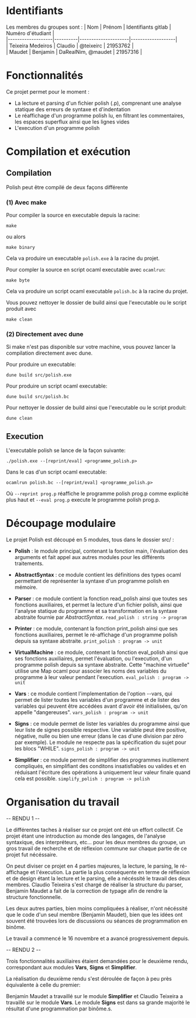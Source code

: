 # Identifiants
Les membres du groupes sont :
| Nom               | Prénom   | Identifiants gitlab | Numéro d'étudiant |<br>
|-------------------|----------|---------------------|-------------------|<br>
| Teixeira Medeiros | Claudio  | @teixeirc           | 21953762          |<br>
| Maudet            | Benjamin | DaRealNim, @maudet  | 21957316          |

# Fonctionnalités
Ce projet permet pour le moment :
- La lecture et parsing d'un fichier polish (.p), comprenant une analyse
statique des erreurs de syntaxe et d'indentation
- Le réaffichage d'un programme polish lu, en filtrant les commentaires, les
espaces superflux ainsi que les lignes vides
- L'execution d'un programme polish

# Compilation et exécution
## Compilation
Polish peut être compilé de deux façons différente

### (1) Avec make
Pour compiler la source en executable depuis la racine:
```
make
```
ou alors
```
make binary
```
Cela va produire un executable `polish.exe` à la racine du projet.

Pour compler la source en script ocaml executable avec `ocamlrun`:
```
make byte
```
Cela va produire un script ocaml executable `polish.bc` à la racine du projet.

Vous pouvez nettoyer le dossier de build ainsi que l'executable ou le script
produit avec
```
make clean
```

### (2) Directement avec dune
Si make n'est pas disponible sur votre machine, vous pouvez lancer la compilation
directement avec dune.

Pour produire un executable:
```
dune build src/polish.exe
```

Pour produire un script ocaml executable:
```
dune build src/polish.bc
```

Pour nettoyer le dossier de build ainsi que l'executable ou le script produit:
```
dune clean
```

## Execution
L'executable polish se lance de la façon suivante:
```
./polish.exe --[reprint/eval] <programme_polish.p>
```
Dans le cas d'un script ocaml executable:
```
ocamlrun polish.bc --[reprint/eval] <programme_polish.p>
```
Où `--reprint prog.p` réaffiche le programme polish prog.p comme explicité
plus haut et `--eval prog.p` execute le programme polish prog.p.

# Découpage modulaire
Le projet Polish est découpé en 5 modules, tous dans le dossier src/ :
- **Polish** : le module principal, contenant la fonction main, l'évaluation des
arguments et fait appel aux autres modules pour les différents traitements.

- **AbstractSyntax** : ce module contient les définitions des types ocaml
permettant de représenter la syntaxe d'un programme polish en mémoire.

- **Parser** : ce module contient la fonction read_polish ainsi que toutes ses
fonctions auxiliaires, et permet la lecture d'un fichier polish, ainsi que
l'analyse statique du programme et sa transformation en la syntaxe abstraite
fournie par *AbstractSyntax*.
`read_polish : string -> program`

- **Printer** : ce module, contenant la fonction print_polish ainsi que ses
fonctions auxiliaires, permet le ré-affichage d'un programme polish depuis sa
syntaxe abstraite.
`print_polish : program -> unit`

- **VirtualMachine** : ce module, contenant la fonction eval_polish ainsi que
ses fonctions auxiliaires, permet l'évaluation, ou l'execution, d'un programme
polish depuis sa syntaxe abstraite. Cette "machine virtuelle" utilise une Map
ocaml pour associer les noms des variables du programme à leur valeur pendant
l'execution.
`eval_polish : program -> unit`

- **Vars** : ce module contient l'implementation de l'option --vars, 
qui permet de lister toutes les variables d'un programme et de lister des 
variables qui peuvent être accédées avant d'avoir été initialisées, 
qu'on appelle "dangereuses".
`vars_polish : program -> unit`

- **Signs** : ce module permet de lister les variables du programme ainsi que 
leur liste de signes possible respective. Une variable peut être positive, 
négative, nulle ou bien une erreur (dans le cas d'une division par zéro 
par exemple). Le module ne respecte pas la spécification du sujet 
pour les blocs "WHILE".
`signs_polish : program -> unit`

- **Simplifier** : ce module permet de simplifier des programmes inutilement 
compliqués, en simplifiant des conditons insatisfiables ou valides et en 
réduisant l'écriture des opérations à uniquement leur valeur 
finale quand cela est possible.
`simplify_polish : program -> polish`

# Organisation du travail
-- RENDU 1 --

Le différentes taches à réaliser sur ce projet ont été un effort collectif. Ce
projet étant une introduction au monde des langages, de l'analyse syntaxique,
des interpréteurs, etc... pour les deux membres du groupe, un gros travail de
recherche et de réflexion commune sur chaque partie de ce projet fut nécéssaire.

On peut diviser ce projet en 4 parties majeures, la lecture, le parsing,
le ré-affichage et l'éxecution. La partie la plus conséquente en terme de
réflexion et de design étant la lecture et le parsing, elle a nécéssité le
travail des deux membres. Claudio Teixeira s'est chargé de réaliser la structure
du parser, Benjamin Maudet a fait de la correction de typage afin de rendre la
structure fonctionnelle.

Les deux autres parties, bien moins compliquées à réaliser, n'ont nécéssité que
le code d'un seul membre (Benjamin Maudet), bien que les idées ont souvent été
trouvées lors de discussions ou séances de programmation en binôme.

Le travail a commencé le 16 novembre et a avancé progressivement depuis.

-- RENDU 2 --

Trois fonctionnalités auxiliaires étaient demandées pour le deuxième rendu, 
correspondant aux modules **Vars**, **Signs** et **Simplifier**.

La réalisation du deuxième rendu s'est déroulée de façon à peu près équivalente 
à celle du premier:

Benjamin Maudet a travaillé sur le module **Simplifier** et Claudio Teixeira 
a travaillé sur le module **Vars**. Le module **Signs** est dans sa grande 
majorité le résultat d'une programmation par binôme.s.
